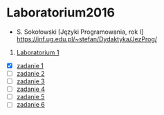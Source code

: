 # Laboratorium2016

* S. Sokołowski
  [Języki Programowania, rok I] https://inf.ug.edu.pl/~stefan/Dydaktyka/JezProg/

1. [Laboratorium 1](lab01)
  * [x] [zadanie 1](lab01/zad01.c)
  * [ ] [zadanie 2](lab01/zad02.c)
  * [ ] [zadanie 3](lab01/zad03.c)
  * [ ] [zadanie 4](lab01/zad04.c)
  * [ ] [zadanie 5](lab01/zad05.c)
  * [ ] [zadanie 6](lab01/zad06.c)
